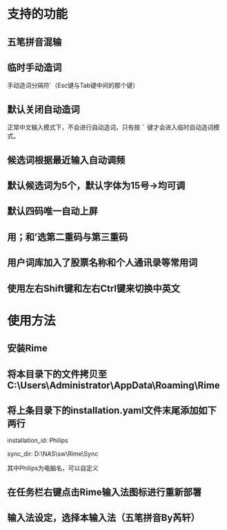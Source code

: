 # 支持的功能

## 五笔拼音混输

## 临时手动造词

手动造词分隔符`（Esc键与Tab键中间的那个键）

## 默认关闭自动造词

正常中文输入模式下，不会进行自动造词，只有按 **<kbd>`</kbd>** 键才会进入临时自动造词模式。

## 候选词根据最近输入自动调频


## 默认候选词为5个，默认字体为15号→均可调


## 默认四码唯一自动上屏


## 用；和’选第二重码与第三重码


## 用户词库加入了股票名称和个人通讯录等常用词


## 使用左右Shift键和左右Ctrl键来切换中英文


# 使用方法

## 安装Rime

## 将本目录下的文件拷贝至C:\Users\Administrator\AppData\Roaming\Rime

## 将上条目录下的installation.yaml文件末尾添加如下两行

installation_id: Philips

sync_dir: D:\NAS\sw\Rime\Sync

其中Philips为电脑名，可以自定义

## 在任务栏右键点击Rime输入法图标进行重新部署

## 输入法设定，选择本输入法（五笔拼音By芮轩）
